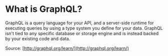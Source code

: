 # 

# What is GraphQL?

GraphQL is a query language for your API, and a server-side runtime for executing queries by using a type system you define for your data. GraphQL isn't tied to any specific database or storage engine and is instead backed by your existing code and data.

Source: [http://graphql.org/learn/](http://graphql.org/learn/)

